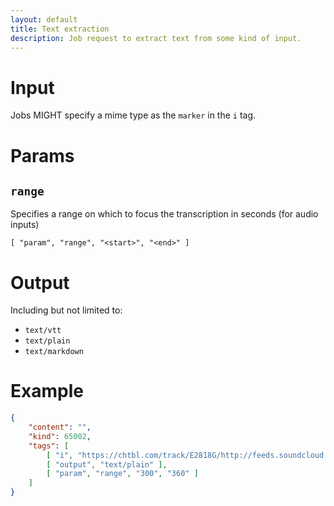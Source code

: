```yaml
---
layout: default
title: Text extraction
description: Job request to extract text from some kind of input.
---
```


# Input

Jobs MIGHT specify a mime type as the <code>marker</code> in the <code>i</code> tag.

# Params

## `range`

Specifies a range on which to focus the transcription in seconds (for audio inputs)

```
[ "param", "range", "<start>", "<end>" ]
```

# Output

Including but not limited to:

* `text/vtt`
* `text/plain`
* `text/markdown`

# Example

```json
{
    "content": "",
    "kind": 65002,
    "tags": [
        [ "i", "https://chtbl.com/track/E2818G/http://feeds.soundcloud.com/stream/1602940803-bitcoin-and-data-vendetta-ep782.mp3", "url" ],
        [ "output", "text/plain" ],
        [ "param", "range", "300", "360" ]
    ]
}
```